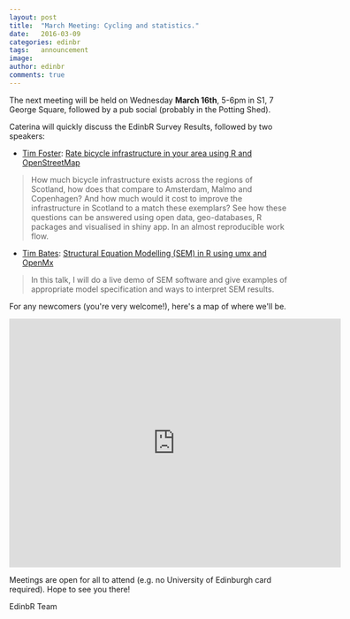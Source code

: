 ```yaml
---
layout: post
title:  "March Meeting: Cycling and statistics."
date:   2016-03-09
categories: edinbr
tags:   announcement
image:
author: edinbr
comments: true
---
```


The next meeting will be held on Wednesday **March 16th**, 5-6pm in S1, 7 George Square, followed by a pub social (probably in the Potting Shed).

Caterina will quickly discuss the EdinbR Survey Results, followed by two speakers:

* [Tim Foster](https://opendata.shinyapps.io/shinyapp/): [Rate bicycle infrastructure in your area using R and OpenStreetMap](https://cdn.rawgit.com/EdinbR/edinbr-talks/master/2016-03-09/TimFoster_OpenStreetMap.html#1)

> How much bicycle infrastructure exists across the regions of Scotland, how does that compare to Amsterdam, Malmo and Copenhagen? And how much would it cost to improve the infrastructure in Scotland to a match these exemplars? See how these questions can be answered using open data, geo-databases, R packages and visualised in shiny app. In an almost reproducible work flow.

* [Tim Bates](http://timbates.wikidot.com/): [Structural Equation Modelling (SEM) in R using umx and OpenMx](https://github.com/EdinbR/edinbr-talks/raw/master/2016-03-09/tim%20umx.pptx)

> In this talk, I will do a live demo of SEM software and give examples of appropriate model specification and ways to interpret SEM results.

For any newcomers (you're very welcome!), here's a map of where we'll be.

<iframe src="https://www.google.com/maps/embed?pb=!1m18!1m12!1m3!1d2234.2857959093512!2d-3.1896144261229358!3d55.944418290254944!2m3!1f0!2f0!3f0!3m2!1i1024!2i768!4f13.1!3m3!1m2!1s0x4887c7837b340937%3A0xaf82184629da8aed!2s7+George+Square%2C+Edinburgh+EH8!5e0!3m2!1sen!2suk!4v1447278868342" width="600" height="450" frameborder="0" style="border:0" allowfullscreen></iframe>

Meetings are open for all to attend (e.g. no University of Edinburgh card required). Hope to see you there!

EdinbR Team

